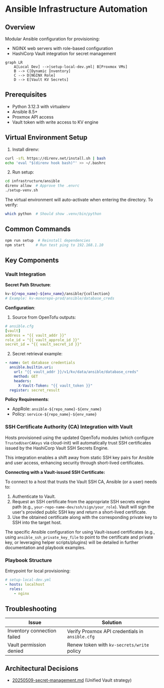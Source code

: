 # Ansible Infrastructure Automation

## Overview
Modular Ansible configuration for provisioning:
- NGINX web servers with role-based configuration
- HashiCorp Vault integration for secret management

```mermaid
graph LR
    A[Local Dev] -->|setup-local-dev.yml| B[Proxmox VMs]
    B --> C[Dynamic Inventory]
    C --> D[NGINX Role]
    D --> E[Vault KV Secrets]
```

## Prerequisites
- Python 3.12.3 with virtualenv
- Ansible 8.5+
- Proxmox API access
- Vault token with write access to KV engine

## Virtual Environment Setup

1. Install direnv:
```bash
curl -sfL https://direnv.net/install.sh | bash
echo 'eval "$(direnv hook bash)"' >> ~/.bashrc
```

2. Run setup:
```bash
cd infrastructure/ansible
direnv allow  # Approve the .envrc
./setup-venv.sh
```

The virtual environment will auto-activate when entering the directory. To verify:
```bash
which python  # Should show .venv/bin/python
```

## Common Commands
```bash
npm run setup  # Reinstall dependencies
npm start     # Run test ping to 192.168.1.10
```

## Key Components


### Vault Integration
**Secret Path Structure**:
```bash
kv-${repo_name}-${env_name}/ansible/{collection}
# Example: kv-monorepo-prod/ansible/database_creds
```

**Configuration**:
1. Source from OpenTofu outputs:
```yaml
# ansible.cfg
[vault]
address = "{{ vault_addr }}"
role_id = "{{ vault_approle_id }}"
secret_id = "{{ vault_secret_id }}"
```

2. Secret retrieval example:
```yaml
- name: Get database credentials
  ansible.builtin.uri:
    url: "{{ vault_addr }}/v1/kv/data/ansible/database_creds"
    method: GET
    headers:
      X-Vault-Token: "{{ vault_token }}"
  register: secret_result
```

**Policy Requirements**:
- AppRole: `ansible-${repo_name}-${env_name}`
- Policy: `service-${repo_name}-${env_name}`

### SSH Certificate Authority (CA) Integration with Vault

Hosts provisioned using the updated OpenTofu modules (which configure `TrustedUserCAKeys` via cloud-init) will automatically trust SSH certificates issued by the HashiCorp Vault SSH Secrets Engine.

This integration enables a shift away from static SSH key pairs for Ansible and user access, enhancing security through short-lived certificates.

**Connecting with a Vault-issued SSH Certificate:**

To connect to a host that trusts the Vault SSH CA, Ansible (or a user) needs to:
1. Authenticate to Vault.
2. Request an SSH certificate from the appropriate SSH secrets engine path (e.g., `your-repo-name-dev/ssh/sign/your_role`).
   Vault will sign the user's provided public SSH key and return a short-lived certificate.
3. Use the obtained certificate along with the corresponding private key to SSH into the target host.

The specific Ansible configuration for using Vault-issued certificates (e.g., using `ansible_ssh_private_key_file` to point to the certificate and private key, or leveraging helper scripts/plugins) will be detailed in further documentation and playbook examples.

### Playbook Structure
Entrypoint for local provisioning:
```yaml
# setup-local-dev.yml
- hosts: localhost
  roles:
    - nginx
```

## Troubleshooting
| Issue | Solution |
|-------|----------|
| Inventory connection failed | Verify Proxmox API credentials in `ansible.cfg` |
| Vault permission denied | Renew token with `kv-secrets/write` policy |

## Architectural Decisions
- [20250509-secret-management.md](../docs/architecture/decisions/20250509-secret-management.md) (Unified Vault strategy)